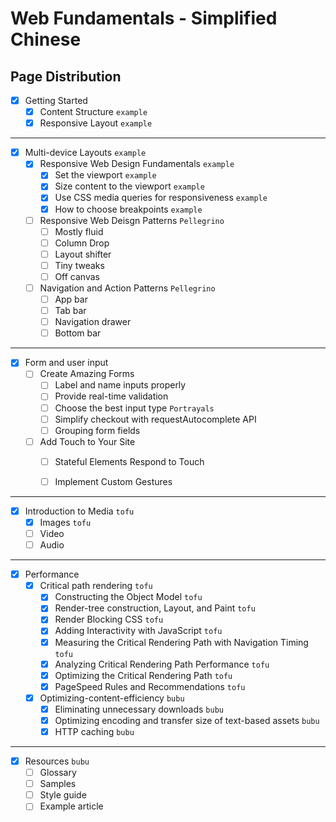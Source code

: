 # Web Fundamentals - Simplified Chinese

## Page Distribution

- [x] Getting Started 
  - [x] Content Structure `example`
  - [x] Responsive Layout `example`

---

- [x] Multi-device Layouts `example`
    - [x] Responsive Web Design Fundamentals `example`
      - [x] Set the viewport `example`
      - [x] Size content to the viewport `example`
      - [x] Use CSS media queries for responsiveness `example`
      - [x] How to choose breakpoints `example`
    - [ ] Responsive Web Deisgn Patterns `Pellegrino`
      - [ ] Mostly fluid
      - [ ] Column Drop
      - [ ] Layout shifter
      - [ ] Tiny tweaks
      - [ ] Off canvas
    - [ ] Navigation and Action Patterns `Pellegrino`
      - [ ] App bar
      - [ ] Tab bar
      - [ ] Navigation drawer
      - [ ] Bottom bar

---

- [x] Form and user input
  - [ ] Create Amazing Forms
    - [ ] Label and name inputs properly
    - [ ] Provide real-time validation
    - [ ] Choose the best input type `Portrayals`
    - [ ] Simplify checkout with requestAutocomplete API
    - [ ] Grouping form fields
  - [ ] Add Touch to Your Site
    - [ ] Stateful Elements Respond to Touch
    - [ ] Implement Custom Gestures


---

- [x] Introduction to Media `tofu`
  - [x] Images `tofu`
  - [ ] Video
  - [ ] Audio

---

- [x] Performance
  - [x] Critical path rendering `tofu`
    - [x] Constructing the Object Model `tofu`
    - [x] Render-tree construction, Layout, and Paint `tofu` 
    - [x] Render Blocking CSS `tofu`
    - [x] Adding Interactivity with JavaScript `tofu`
    - [x] Measuring the Critical Rendering Path with Navigation Timing `tofu`
    - [x] Analyzing Critical Rendering Path Performance `tofu`
    - [x] Optimizing the Critical Rendering Path `tofu`
    - [x] PageSpeed Rules and Recommendations `tofu`
  - [x] Optimizing-content-efficiency `bubu`
    - [x] Eliminating unnecessary downloads `bubu`
    - [x] Optimizing encoding and transfer size of text-based assets `bubu`
    - [x] HTTP caching `bubu`

---

- [x] Resources `bubu`
  - [ ] Glossary
  - [ ] Samples
  - [ ] Style guide
  - [ ] Example article
